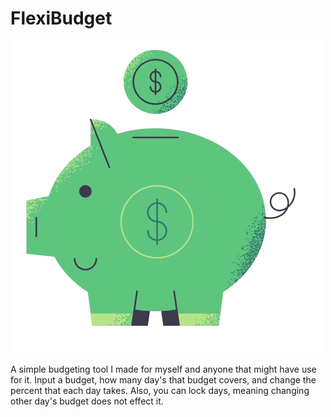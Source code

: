 # FlexiBudget
![logo](logo.png)

 A simple budgeting tool I made for myself and anyone that might have use for it. Input a budget, how many day's that budget covers, and change the percent that each day takes. Also, you can lock days, meaning changing other day's budget does not effect it.
